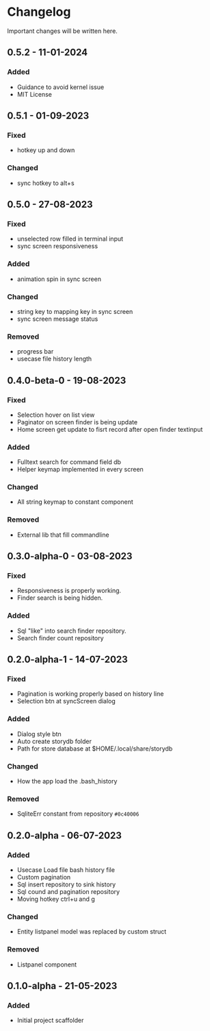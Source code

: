# Changelog

Important changes will be written here.

## 0.5.2 - 11-01-2024

### Added
- Guidance to avoid kernel issue
- MIT License

## 0.5.1 - 01-09-2023

### Fixed
- hotkey up and down

### Changed
- sync hotkey to alt+s

## 0.5.0 - 27-08-2023

### Fixed
- unselected row filled in terminal input
- sync screen responsiveness

### Added
- animation spin in sync screen

### Changed
- string key to mapping key in sync screen
- sync screen message status

### Removed
- progress bar
- usecase file history length

## 0.4.0-beta-0 - 19-08-2023

### Fixed
- Selection hover on list view
- Paginator on screen finder is being update 
- Home screen get update to fisrt record after
open finder textinput

### Added
- Fulltext search for command field db
- Helper keymap implemented in every screen

### Changed
- All string keymap to constant component

### Removed
- External lib that fill commandline 

## 0.3.0-alpha-0 - 03-08-2023

### Fixed
- Responsiveness is properly working.
- Finder search is being hidden.

### Added
- Sql "like" into search finder repository.
- Search finder count repository

## 0.2.0-alpha-1 - 14-07-2023

### Fixed
- Pagination is working properly based on history line
- Selection btn at syncScreen dialog

### Added
- Dialog style btn
- Auto create storydb folder
- Path for store database at $HOME/.local/share/storydb

### Changed
- How the app load the .bash_history

### Removed
- SqliteErr constant from repository ``#0c40006``

## 0.2.0-alpha - 06-07-2023

### Added
- Usecase Load file bash history file
- Custom pagination
- Sql insert repository to sink history
- Sql cound and pagination repository
- Moving hotkey ctrl+u and g

### Changed
- Entity listpanel model was replaced by custom struct  

### Removed
- Listpanel component

## 0.1.0-alpha - 21-05-2023

### Added

- Initial project scaffolder
